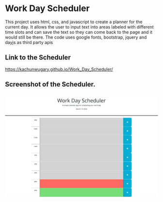 # Work Day Scheduler
This project uses html, css, and javascript to create a planner for the current day. It allows the user to input text into areas labeled with different time slots and can save the text so they can come back to the page and it would still be there. 
The code uses google fonts, bootstrap, jquery and dayjs as third party apis

## Link to the Scheduler
https://kachunwugary.github.io/Work_Day_Scheduler/

## Screenshot of the Scheduler. 
![image](./Assets/Screenshot%202024-03-10%20at%2016-30-16%20Work%20Day%20Scheduler.png)